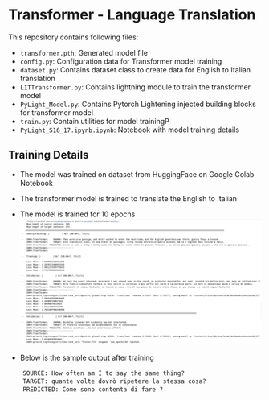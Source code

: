 # Transformer - Language Translation

This repository contains following files:

- `transformer.pth`: Generated model file
- `config.py`: Configuration data for Transformer model training
- `dataset.py`: Contains dataset class to create data for English to Italian translation 
- `LITTransformer.py`: Contains lightning module to train the transformer model
- `PyLight_Model.py`: Contains Pytorch Lightening injected building blocks for transformer model
- `train.py`: Contain utilities for model trainingP
- `PyLight_S16_17.ipynb.ipynb`: Notebook with model training details


## Training Details

- The model was trained on dataset from HuggingFace on Google Colab Notebook

- The transformer model is trained to translate the English to Italian

- The model is trained for 10 epochs
  ![Training Log](Data/training.jpg)

- Below is the sample output after training

```commandline
    SOURCE: How often am I to say the same thing?
    TARGET: quante volte dovrò ripetere la stessa cosa?
    PREDICTED: Come sono contenta di fare ?
```
